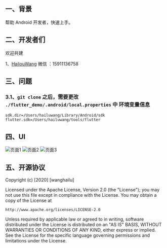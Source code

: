 
## 一、背景

帮助 Android 开发者，快速上手。

## 二、开发者们

 欢迎共建
 
 1、[HailouWang](https://github.com/HailouWang)  微信 ：15911136758
 
## 三、问题

### 3.1、``git clone`` 之后，需要更改 ``./flutter_demo/.android/local.properties`` 中 环境变量信息

```properties
sdk.dir=/Users/hailuwang/Library/Android/sdk
flutter.sdk=/Users/hailuwang/tools/flutter
```
 
## 四、UI

![页面1](https://upload-images.jianshu.io/upload_images/3828779-541d87094fa2eabc.gif?imageMogr2/auto-orient/strip|imageView2/2/w/344/format/webp)
![页面2](https://upload-images.jianshu.io/upload_images/3828779-6e5d9d3e61d4f9ce.gif?imageMogr2/auto-orient/strip|imageView2/2/w/344/format/webp)
![页面3](https://upload-images.jianshu.io/upload_images/3828779-eb0cec16069aee43.gif?imageMogr2/auto-orient/strip|imageView2/2/w/344/format/webp)

## 五、开源协议

Copyright (c) [2020] [wanghailu]

Licensed under the Apache License, Version 2.0 (the "License");
you may not use this file except in compliance with the License.
You may obtain a copy of the License at

    http://www.apache.org/licenses/LICENSE-2.0

Unless required by applicable law or agreed to in writing, software
distributed under the License is distributed on an "AS IS" BASIS,
WITHOUT WARRANTIES OR CONDITIONS OF ANY KIND, either express or implied.
See the License for the specific language governing permissions and
limitations under the License.







































